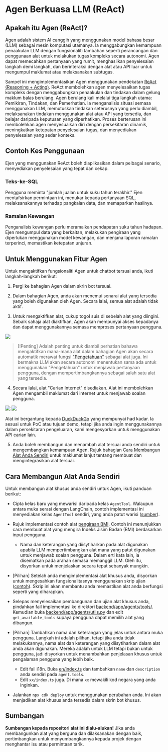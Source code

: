 # Agen Berkuasa LLM (ReAct)

## Apakah itu Agen (ReAct)?

Agen adalah sistem AI canggih yang menggunakan model bahasa besar (LLM) sebagai mesin komputasi utamanya. Ia menggabungkan kemampuan penaakulan LLM dengan fungsionaliti tambahan seperti perancangan dan penggunaan alat untuk melakukan tugas kompleks secara autonomi. Agen dapat memecahkan pertanyaan yang rumit, menghasilkan penyelesaian langkah demi langkah, dan berinteraksi dengan alat atau API luar untuk mengumpul maklumat atau melaksanakan subtugas.

Sampel ini mengimplementasikan Agen menggunakan pendekatan [ReAct (Reasoning + Acting)](https://www.promptingguide.ai/techniques/react). ReAct membolehkan agen menyelesaikan tugas kompleks dengan menggabungkan penaakulan dan tindakan dalam gelung maklum balas berulang. Agen berulang kali melalui tiga langkah utama: Pemikiran, Tindakan, dan Pemerhatian. Ia menganalisis situasi semasa menggunakan LLM, memutuskan tindakan seterusnya yang perlu diambil, melaksanakan tindakan menggunakan alat atau API yang tersedia, dan belajar daripada keputusan yang diperhatikan. Proses berterusan ini membolehkan agen menyesuaikan diri dengan persekitaran dinamik, meningkatkan ketepatan penyelesaian tugas, dan menyediakan penyelesaian yang sedar konteks.

## Contoh Kes Penggunaan

Ejen yang menggunakan ReAct boleh diaplikasikan dalam pelbagai senario, menyediakan penyelesaian yang tepat dan cekap.

### Teks-ke-SQL

Pengguna meminta "jumlah jualan untuk suku tahun terakhir." Ejen mentafsirkan permintaan ini, menukar kepada pertanyaan SQL, melaksanakannya terhadap pangkalan data, dan memaparkan hasilnya.

### Ramalan Kewangan

Penganalisis kewangan perlu meramalkan pendapatan suku tahun hadapan. Ejen mengumpul data yang berkaitan, melakukan pengiraan yang diperlukan menggunakan model kewangan, dan menjana laporan ramalan terperinci, memastikan ketepatan unjuran.

## Untuk Menggunakan Fitur Agen

Untuk mengaktifkan fungsionaliti Agen untuk chatbot tersuai anda, ikuti langkah-langkah berikut:

1. Pergi ke bahagian Agen dalam skrin bot tersuai.

2. Dalam bahagian Agen, anda akan menemui senarai alat yang tersedia yang boleh digunakan oleh Agen. Secara lalai, semua alat adalah tidak aktif.

3. Untuk mengaktifkan alat, cukup togol suis di sebelah alat yang diingini. Sebaik sahaja alat diaktifkan, Agen akan mempunyai akses kepadanya dan dapat menggunakannya semasa memproses pertanyaan pengguna.

![](./imgs/agent_tools.png)

> [!Penting]
> Adalah penting untuk diambil perhatian bahawa mengaktifkan mana-mana alat dalam bahagian Agen akan secara automatik merawat fungsi ["Pengetahuan"](https://aws.amazon.com/what-is/retrieval-augmented-generation/) sebagai alat juga. Ini bermakna LLM akan secara autonomi menentukan sama ada untuk menggunakan "Pengetahuan" untuk menjawab pertanyaan pengguna, dengan mempertimbangkannya sebagai salah satu alat yang tersedia.

4. Secara lalai, alat "Carian Internet" disediakan. Alat ini membolehkan Agen mengambil maklumat dari internet untuk menjawab soalan pengguna.

![](./imgs/agent1.png)
![](./imgs/agent2.png)

Alat ini bergantung kepada [DuckDuckGo](https://duckduckgo.com/) yang mempunyai had kadar. Ia sesuai untuk PoC atau tujuan demo, tetapi jika anda ingin menggunakannya dalam persekitaran pengeluaran, kami mengesyorkan untuk menggunakan API carian lain.

5. Anda boleh membangun dan menambah alat tersuai anda sendiri untuk mengembangkan kemampuan Agen. Rujuk bahagian [Cara Membangun Alat Anda Sendiri](#how-to-develop-your-own-tools) untuk maklumat lanjut tentang membuat dan mengintegrasikan alat tersuai.

## Cara Membangun Alat Anda Sendiri

Untuk membangun alat khusus anda sendiri untuk Agen, ikuti panduan berikut:

- Cipta kelas baru yang mewarisi daripada kelas `AgentTool`. Walaupun antara muka serasi dengan LangChain, contoh implementasi ini menyediakan kelas `AgentTool` sendiri, yang anda patut warisi ([sumber](../backend/app/agents/tools/agent_tool.py)).

- Rujuk implementasi contoh alat [pengiraan BMI](../examples/agents/tools/bmi/bmi.py). Contoh ini menunjukkan cara membuat alat yang mengira Indeks Jisim Badan (BMI) berdasarkan input pengguna.

  - Nama dan keterangan yang diisytiharkan pada alat digunakan apabila LLM mempertimbangkan alat mana yang patut digunakan untuk menjawab soalan pengguna. Dalam erti kata lain, ia disematkan pada arahan semasa memanggil LLM. Oleh itu, disyorkan untuk menjelaskan secara tepat sebanyak mungkin.

- [Pilihan] Setelah anda mengimplementasi alat khusus anda, disyorkan untuk mengesahkan fungsionalitasnya menggunakan skrip ujian ([contoh](../examples/agents/tools/bmi/test_bmi.py)). Skrip ini akan membantu anda memastikan alat anda berfungsi seperti yang diharapkan.

- Selepas menyelesaikan pembangunan dan ujian alat khusus anda, pindahkan fail implementasi ke direktori [backend/app/agents/tools/](../backend/app/agents/tools/). Kemudian buka [backend/app/agents/utils.py](../backend/app/agents/utils.py) dan edit `get_available_tools` supaya pengguna dapat memilih alat yang dibangun.

- [Pilihan] Tambahkan nama dan keterangan yang jelas untuk antara muka pengguna. Langkah ini adalah pilihan, tetapi jika anda tidak melakukannya, nama alat dan keterangan yang diisytiharkan dalam alat anda akan digunakan. Mereka adalah untuk LLM tetapi bukan untuk pengguna, jadi disyorkan untuk menambahkan penjelasan khusus untuk pengalaman pengguna yang lebih baik.

  - Edit fail i18n. Buka [en/index.ts](../frontend/src/i18n/en/index.ts) dan tambahkan `name` dan `description` anda sendiri pada `agent.tools`.
  - Edit `xx/index.ts` juga. Di mana `xx` mewakili kod negara yang anda inginkan.

- Jalankan `npx cdk deploy` untuk menggunakan perubahan anda. Ini akan menjadikan alat khusus anda tersedia dalam skrin bot khusus.

## Sumbangan

**Sumbangan kepada repositori alat ini dialu-alukan!** Jika anda membangunkan alat yang berguna dan dilaksanakan dengan baik, pertimbangkan untuk menyumbangkannya kepada projek dengan menghantar isu atau permintaan tarik.